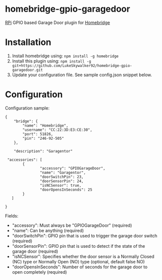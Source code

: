 # homebridge-gpio-garagedoor
[RPi](https://www.raspberrypi.org) GPIO based Garage Door plugin for [Homebridge](https://github.com/nfarina/homebridge)

# Installation

1. Install homebridge using: `npm install -g homebridge`
2. Install this plugin using: `npm install -g git+https://github.com/LukeSkywalker92/homebridge-gpio-garagedoor.git`
3. Update your configuration file. See sample config.json snippet below. 

# Configuration

Configuration sample:
```
{
    "bridge": {
        "name": "Homebridge",
        "username": "CC:22:3D:E3:CE:30",
        "port": 51826,
        "pin": "246-92-505"
    },
    
    "description": "Garagentor"

 "accessories": [
        {
                "accessory": "GPIOGarageDoor",
                "name": "Garagentor",
                "doorSwitchPin": 23,
                "doorSensorPin": 24,
                "isNCSensor": true,
                "doorOpensInSeconds": 25
        }
   ]

}
```
Fields: 

* "accessory": Must always be "GPIOGarageDoor" (required)
* "name": Can be anything (required)
* "doorSwitchPin": GPIO pin that is used to trigger the garage door switch (required)
* "doorSensorPin": GPIO pin that is used to detect if the state of the garage door (required)
* "isNCSensor": Specifies whether the door sensor is a Normally Closed (NC) type or Normally Open (NO) type (optional, default false NO)
* "doorOpensInSeconds": Number of seconds for the garage door to open completely (required)
